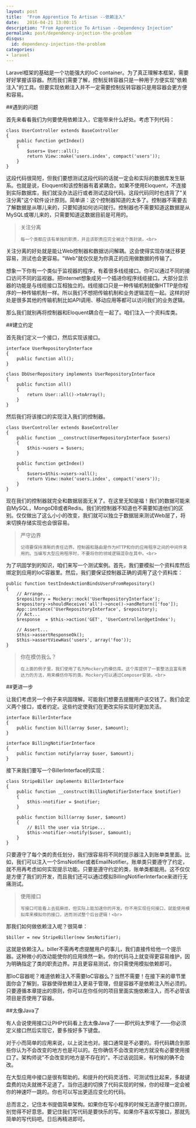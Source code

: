 ```yaml
---
layout: post
title:  "From Apprentice To Artisan --依赖注入"
date:   2016-04-21 13:00:15
description: "From Apprentice To Artisan --Dependency Injection"
permalink: post/dependency-injection-the-problem
disqus:
  id: dependency-injection-the-problem
categories:
- laravel
---
```


Laravel框架的基础是一个功能强大的IoC container。为了真正理解本框架，需要好好掌握该容器。然而我们需要了解，控制反转容器只是一种用于方便实现"依赖注入"的工具。但要实现依赖注入并不一定需要控制反转容器只是用容器会更方便和容易。<br>

##遇到的问题

首先来看看我们为何要使用依赖注入，它能带来什么好处。考虑下列代码：<br>

```
class UserController extends BaseController
{
    public function getIndex()
    {
    	$users= User::all();
    	return View::make('users.index', compact('users'));
    }
}
```

这段代码很简短，但我们要想测试这段代码的话就一定会和实际的数据库发生联系。也就是说，Eloquent和该控制器有着紧耦合。如果不使用Eloquent，不连接到实际数据库，我们就没办法运行或者测试这段代码。这段代码同时也违背了"关注分离"这个软件设计原则。简单讲：这个控制器知道的太多了。控制器不需要去了解数据是从哪儿来的，只要知道如何访问就行。控制器也不需要知道这数据是从MySQL或哪儿来的，只需要知道这数据目前是可用的。<br>

<blockquote>
<p>
    关注分离<br>

    每一个类都应该有单独的职责，并且该职责应完全被这个类封装。<br>
</p>
</blockquote>

关注分离的好处就是能让Web控制器和数据访问解耦。这会使得实现存储迁移更容易，测试也会更容易。"Web"就仅仅是为你真正的应用做数据的传输了。<br>

想象一下你有一个类似于监视器的程序，有着很多线缆接口。你可以通过不同的接口访问不同的监视器。把Internet想象成另一个插进你程序线缆接口。大部分显示器的功能是与线缆接口互相独立的。线缆接口只是一种传输机制就像HTTP是你程序的一种传输机制一样。所以我们不想把传输机制和业务逻辑混在一起。这样的好处是很多其他的传输机制比如API调用、移动应用等都可以访问我们的业务逻辑。<br>

那么我们就别再将控制器和Eloquent耦合在一起了。咱们注入一个资料库类。<br>

##建立约定

首先我们定义一个接口，然后实现该接口。<br>

```
interface UserRepositoryInterface
{
    public function all();
}

class DbUserRepository implements UserRepositoryInterface
{
    public function all()
    {
    	return User::all()->toArray();
    }
}
```

然后我们将该接口的实现注入我们的控制器。<br>

```
class UserController extends BaseController
{
    public function __construct(UserRepositoryInterface $users)
    {
        $this->users = $users;
    }
   
    public function getIndex()
    {
        $users=$this->users->all();
        return View::make('users.index', compact('users'));
    }
}
```	

现在我们的控制器就完全和数据层面无关了。在这里无知是福！我们的数据可能来自MySQL，MongoDB或者Redis。我们的控制器不知道也不需要知道他们的区别。仅仅做出了这么小小的改变，我们就可以独立于数据层来测试Web层了，将来切换存储实现也会很容易。<br>

<blockquote>
<p>
    严守边界<br>

    记得要保持清晰的责任边界。控制器和路由是作为HTTP和你的应用程序之间的中间件来用的。当编写大型应用程序时，不要将你的领域逻辑混杂在其中。<br>
</p>
</blockquote>

为了巩固学到的知识，咱们来写一个测试案例。首先，我们要模拟一个资料库然后绑定到应用的IoC容器里。然后，我们要保证控制器正确的调用了这个资料库：<br>

```
public function testIndexActionBindsUsersFromRepository()
{    
    // Arrange...
    $repository = Mockery::mock('UserRepositoryInterface');
    $repository->shouldReceive('all')->once()->andReturn(['foo']);
    App::instance('UserRepositoryInterface', $repository);
    // Act...
    $response  = $this->action('GET', 'UserController@getIndex');
     
    // Assert...
    $this->assertResponseOk();
    $this->assertViewHas('users', array('foo'));
}
```

<blockquote>
<p>
    你在模仿我么？<br>

    在上面的例子里，我们使用了名为Mockery的模仿库。这个库提供了一套整洁且富有表达力的方法，用来模仿你写的类。Mockery可以通过Composer安装。<br>
</p>
</blockquote>

##更进一步

让我们考虑另一个例子来巩固理解。可能我们想要去提醒用户该交钱了。我们会定义两个接口，或者约定。这些约定使我们在更改实际实现时更加灵活。<br>

```
interface BillerInterface 
{
    public function bill(array $user, $amount);
}

interface BillingNotifierInterface 
{
    public function notify(array $user, $amount);
}
```

接下来我们要写一个BillerInterface的实现：<br>

```
class StripeBiller implements BillerInterface
{
    public function __construct(BillingNotifierInterface $notifier)
    {
        $this->notifier = $notifier;
    }
    
    public function bill(array $user, $amount)
    {
        // Bill the user via Stripe...
        $this->notifier->notify($user, $amount);
    }
}
```

只要遵守了每个类的责任划分，我们很容易将不同的提示器注入到账单类里面。比如，我们可以注入一个SmsNotifier或者EmailNotifier。账单类只要遵守了约定，就不用再考虑如何实现提示功能。只要是遵守约定的类，账单类都能用。这不仅仅是方便了我们的开发，而且我们还可以通过模拟BillingNotifierInterface来进行无痛测试。<br>

<blockquote>
<p>
    使用接口<br>

    写接口可能看上去挺麻烦，但实际上能加速你的开发。你不用实现任何接口，就能使用模拟库来模拟你的接口，进而测试整个后台逻辑！<br>
</p>
</blockquote>

那我们如何做依赖注入呢？很简单：<br>

``` 
$biller = new StripeBiller(new SmsNotifier);
```

这就是依赖注入。biller不需再考虑提醒用户的事儿，我们直接传给他一个提示器。这种微小的改动能使你的应用焕然一新。你的代码马上就变得更容易维护，因为明确指定了类的职责边界。并且更容易测试，你只需使用模拟依赖即可。<br>


那IoC容器呢？难道依赖注入不需要IoC容器么？当然不需要！在接下来的章节里面你会了解到，容器使得依赖注入更易于管理，但是容器不是依赖注入所必须的。只要遵循本章提出的原则，你可以在你任何的项目里面实施依赖注入，而不必管该项目是否使用了容器。<br>

##太像Java了

有人会说使用接口让PHP代码看上去太像Java了——即代码太罗嗦了——你必须定义接口然后实现它，要多按好多下键盘。<br>

对于小而简单的应用来说，以上说法也对。接口通常是不必要的。将代码耦合到那些你认为不会改变的地方也是可以的。在你确信不会改变的地方就没有必要使用接口了。架构师说"不会改变的地方是不存在的"。不过话说回来，有时候的确不会改。<br>

在大型应用中接口是很有帮助的。和提升的代码灵活性、可测试性比起来，多敲键盘费的功夫就微不足道了。当你迅速的切换了代码实现的时候，你的经理一定会被你的神速吓一跳的。你也可以写出更适应变化的代码。<br>

总而言之，记住本书提倡简单架构。如果你在写小程序的时候无法遵守接口原则，别觉得不好意思。要记住我们写代码是要快乐的写。如果你不喜欢写接口，那就先简单的写代码吧。日后再精进即可。<br>

